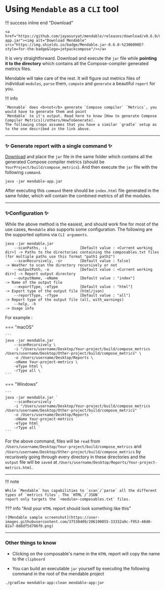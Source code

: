 # Using `Mendable` as a `CLI` tool

!!! success inline end "Download"

    <a href="https://github.com/jayasuryat/mendable/releases/download/v0.6.0/mendable-app.jar"><img alt="Download Mendable" src="https://img.shields.io/badge/Mendable.jar-0.6.0-%2306090E?style=for-the-badge&logo=jetpackcompose"/></a>

It is very straightforward. Download and execute the `jar` file while **pointing it to the directory** which
contains all the Compose-compiler generated metrics files.

Mendable will take care of the rest. It will figure out metrics files of individual `modules`, `parse` them, `compute`
and `generate` a beautiful `report` for you.

!!! info

    `Mennable` does <b>not</b> generate `Compose compiler` `Metrics`, you would have to generate them and point
    `Mendable` to it's output. Read here to know [How to generate Compose Compiler Metrics](/others/HowToGenerate).
    The following steps assumes that you have a similar `gradle` setup as to the one described in the link above.

---

### ✨ Generate report with a single command ✨

[Download](https://github.com/jayasuryat/mendable/releases/download/v0.6.0/mendable-app.jar) and place the `jar` file in
the
same folder which contains all the generated Compose compiler metrics (should be `YourProject/build/compose_metrics`).
And then execute the `jar` file with the following `command`.

```
java -jar mendable-app.jar
```

After executing this `command` there should be `index.html` file generated in the same folder, which will contain the
combined metrics of all the modules.

---

### ✨Configuration ✨

While the above method is the easiest, and should work fine for most of the use cases, `Mendable` also supports some
configuration. The following are the supported options via `CLI arguments`.

```
java -jar mendable.jar
    --scanPaths, -i               [Default value : <Current working dir>] -> Paths to the directories containing the composables.txt files (for multiple paths use this format "path1 path2")
    --scanRecursively, -sr        [Default value : false]                 -> Weather to scan the directory recursively or not
    --outputPath, -o              [Default value : <Current working dir>] -> Report output directory
    --outputName, -oName          [Default value : "index"]               -> Name of the output file
    --exportType, -eType          [Default value : "html"]                -> Export type of the output file (html/json)
    --reportType, -rType          [Default value : "all"]                 -> Report type of the output file (all, with_warnings)
    --help, -h                                                            -> Usage info
```

For example :

=== "macOS"

    ```
    java -jar mendable.jar
        --scanRecursively \
        -i "/Users/username/Desktop/Your-project/build/compose_metrics /Users/username/Desktop/Other-project/build/compose_metrics" \
        -o /Users/username/Desktop/Reports \
        -oName Your-project-metrics \
        -eType html \
        -rType all \
    ```

=== "Windows"

    ```
    java -jar mendable.jar `
        --scanRecursively `
        -i "/Users/username/Desktop/Your-project/build/compose_metrics /Users/username/Desktop/Other-project/build/compose_metrics" `
        -o /Users/username/Desktop/Reports `
        -oName Your-project-metrics `
        -eType html `
        -rType all `
    ```

For the above command, files will be `read` from `/Users/username/Desktop/Your-project/build/compose_metrics`
and `/Users/username/Desktop/Other-project/build/compose_metrics` by recurisvely going through every directory in these
directories and the `output` file will be `saved` at `/Users/username/Desktop/Reports/Your-project-metrics.html`.

---

!!! note

    While `Mendable` has capabilities to `scan`/`parse` all the different types of `metrics files`. The `HTML`/`JSON`
    report only targets the `<module>-composables.txt` files.

??? info "And your <code>HTML</code> report should look something like this"

    ![Mendable sample screenshot](https://user-images.githubusercontent.com/37530409/206190055-33332a9c-f953-40d0-82a7-8d8df5d796f0.png)

---

### Other things to know

* Clicking on the composable's name in the `HTML` report will copy the name to the `clipboard`

* You can build an executable `jar` yourself by executing the following command in the root of the mendable project

```
./gradlew mendable-app:clean mendable-app:jar
```
